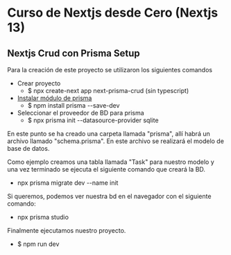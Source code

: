 # Curso de Nextjs desde Cero (Nextjs 13)
## Nextjs Crud con Prisma Setup

Para la creación de este proyecto se utilizaron los siguientes comandos

* Crear proyecto
    * $ npx create-next app next-prisma-crud (sin typescript)
* [Instalar módulo de prisma](https://www.prisma.io/docs/getting-started/quickstart)
    * $ npm install prisma --save-dev
* Seleccionar el proveedor de BD para prisma
    * $ npx prisma init --datasource-provider sqlite

En este punto se ha creado una carpeta llamada "prisma", allí habrá un archivo llamado "schema.prisma". En este archivo se realizará el modelo de base de datos.

Como ejemplo creamos una tabla llamada "Task" para nuestro modelo y una vez terminado se ejecuta el siguiente comando que creará la BD.
* npx prisma migrate dev --name init

Si queremos, podemos ver nuestra bd en el navegador con el siguiente comando:
* npx prisma studio

Finalmente ejecutamos nuestro proyecto.

* $ npm run dev